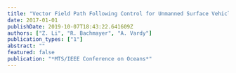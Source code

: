 ```yaml
---
title: "Vector Field Path Following Control for Unmanned Surface Vehicles"
date: 2017-01-01
publishDate: 2019-10-07T18:43:22.641609Z
authors: ["Z. Li", "R. Bachmayer", "A. Vardy"]
publication_types: ["1"]
abstract: ""
featured: false
publication: "*MTS/IEEE Conference on Oceans*"
---
```


